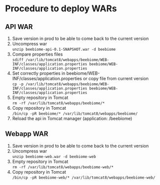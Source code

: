 # Procedure to deploy WARs

## API WAR
1. Save version in prod to be able to come back to the current version
2. Uncompress war  
```unzip beebiome-api-0.1-SNAPSHOT.war -d beebiome```
3. Compare properties files  
```sdiff /var/lib/tomcat8/webapps/beebiome/WEB-INF/classes/application.properties beebiome/WEB-INF/classes/application.properties```
4. Set correctly properties in beebiome/WEB-INF/classes/application.properties or copy file from current version  
```cp -p /var/lib/tomcat8/webapps/beebiome/WEB-INF/classes/application.properties beebiome/WEB-INF/classes/application.properties```
5. Empty repository in Tomcat  
```rm -rf /var/lib/tomcat8/webapps/beebiome/*```
6. Copy repository in Tomcat  
```/bin/cp -pR beebiome/* /var/lib/tomcat8/webapps/beebiome/```
7. Reload the api in Tomcat manager (application: /beebiome)

## Webapp WAR
1. Save version in prod to be able to come back to the current version
2. Uncompress war  
```unzip beebiome-web.war -d beebiome-web```
3. Empty repository in Tomcat  
```rm -rf /var/lib/tomcat8/webapps/beebiome-web/*```
4. Copy repository in Tomcat  
```/bin/cp -pR beebiome-web/* /var/lib/tomcat8/webapps/beebiome-web/```
